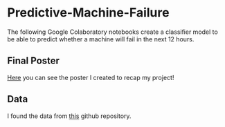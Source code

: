 # Predictive-Machine-Failure
The following Google Colaboratory notebooks create a classifier model to be able to predict whether a machine will fail in the next 12 hours.

## Final Poster
[Here](https://github.com/lmuther8/Predictive-Machine-Failure/blob/main/MUTHERPoster.pdf) you can see the poster I created to recap my project!

## Data
I found the data from [this](https://github.com/DeeptiChevvuri/Predictive-Maintenance-Modelling-Datasets) github repository.
